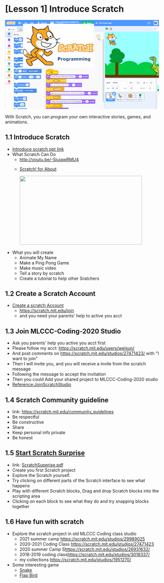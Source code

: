# [Lesson 1] Introduce Scratch

![scratch](../images/image11.png)

With Scratch, you can program your own interactive stories, games, and animations.

## 1.1 Introduce Scratch 

-  [Introduce scratch ppt link](https://onedrive.live.com/edit.aspx?cid=61e2f373b0d0bef9&page=view&resid=61E2F373B0D0BEF9!49731&parId=61E2F373B0D0BEF9!49729&authkey=!ABw-LzmG9zyRWFA&app=PowerPoint)
- What Scratch Can Do
  - <http://youtu.be/-SjuiawRMU4>
  - <p><a href="https://scratch.mit.edu/about?wvideo=sucupcznsp">Scratch! for About</a></p><p><a href="https://scratch.mit.edu/about?wvideo=sucupcznsp"><img src="https://embed-fastly.wistia.com/deliveries/57d075bb56d31ca0c9cad444d66e492e.jpg?image_play_button_size=2x&amp;image_crop_resized=960x540&amp;image_play_button=1&amp;image_play_button_color=7f7f7fe0" width="400" height="225" style="width: 400px; height: 225px;"></a></p>
- What you will create
  - Animate My Name
  - Make a Ping Pong Game
  - Make music video
  - Tell a story by scratch
  - Create a tutorial to help other Sratchers



## 1.2 Create a Scratch Account

- [Create a scratch Account](./1.1_CreateScratchAccount.pdf)
  - https://scratch.mit.edu/join
  - and you need your parents' help to active you acct
  
## 1.3 Join MLCCC-Coding-2020 Studio 

- Ask you parents' help you active you acct first
- Please follow my acct: https://scratch.mit.edu/users/weisun/
- And post comments on https://scratch.mit.edu/studios/27471423/ with "I want to join"
- Then I will invite you, and you will receive a invite from the scratch message
- Following the message to accept the invitation
- Then you could Add your shared project to MLCCC-Coding-2020 studio
- [Reference:JoinScratchStudio](1.2_JoinScratchStudio.pdf)

## 1.4 Scratch Community guideline
- link: <https://scratch.mit.edu/community_guidelines>
- Be respectful
- Be constructive
- Share
- Keep personal info private
- Be honest

## 1.5 [Start Scratch Surprise](1.3_ScratchSupprise.pdf)
- link: [ScratchSupprise.pdf](1.3_ScratchSupprise.pdf)
- Create you first Scratch project
- Explore the Scratch yourself.
- Try clicking on different parts of the Scratch interface to see what happens
- Play with different Scratch blocks, Drag and drop Scratch blocks into the scripting area
- Clicking on each block to see what they do and try snapping blocks together

## 1.6 Have fun with scratch

- Explore the scratch project in old MLCCC Coding class studio
  - 2021 summer camp <https://scratch.mit.edu/studios/29989025>
  - 2020-2021 Coding Class <https://scratch.mit.edu/studios/27471423>
  - 2020 summer Camp S<https://scratch.mit.edu/studios/26931632/>
  - 2018-2019 coding class<https://scratch.mit.edu/studios/3018337/>
  - my collections <https://scratch.mit.edu/studios/1951270/>
- Some interesting game
  - [Snake](https://scratch.mit.edu/projects/3306784/)
  - [Flap Bird](https://scratch.mit.edu/projects/127736058/)